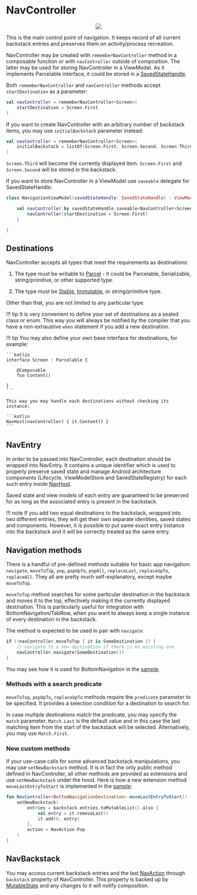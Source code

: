 # NavController

<p align="center">
    <img src="https://user-images.githubusercontent.com/5606565/198884509-70f9b031-3a75-4835-99a2-1b3f6f8423f2.svg" />
</p>

This is the main control point of navigation. It keeps record of all current backstack entries and preserves them on activity/process recreation.

NavController may be created with `rememberNavController` method in a composable function or with `navController` outside of composition. The latter may be used for storing NavController in a ViewModel. As it implements Parcelable interface, it could be stored in a [SavedStateHandle](https://developer.android.com/reference/androidx/lifecycle/SavedStateHandle).

Both `rememberNavController` and `navController` methods accept `startDestination` as a parameter:

```kotlin
val navController = rememberNavController<Screen>(
    startDestination = Screen.First
)
```

If you want to create NavController with an arbitrary number of backstack items, you may use `initialBackstack` parameter instead:

```kotlin
val navController = rememberNavController<Screen>(
    initialBackstack = listOf(Screen.First, Screen.Second, Screen.Third)
)
```

`Screen.Third` will become the currently displayed item. `Screen.First` and `Screen.Second` will be stored in the backstack.

If you want to store NavController in a ViewModel use `saveable` delegate for SavedStateHandle:

```kotlin
class NavigationViewModel(savedStateHandle: SavedStateHandle) : ViewModel() {

    val navController by savedStateHandle.saveable<NavController<Screen>> {
        navController(startDestination = Screen.First)
    }

}
```

## Destinations

NavController accepts all types that meet the requirements as destinations:

1. The type must be writable to [Parcel](https://developer.android.com/reference/android/os/Parcel) - it could be Parcelable, Serializable, string/primitive, or other supported type.

2. The type must be [Stable](https://developer.android.com/reference/kotlin/androidx/compose/runtime/Stable), [Immutable](https://developer.android.com/reference/kotlin/androidx/compose/runtime/Immutable), or string/primitive type.

Other than that, you are not limited to any particular type.

!!! tip
    It is very convenient to define your set of destinations as a sealed class or enum. This way you will always be notified by the compiler that you have a non-exhaustive `when` statement if you add a new destination.

!!! tip
    You may also define your own base interface for destinations, for example:
 
    ```kotlin
    interface Screen : Parcelable {
        
        @Composable
        fun Content()
    
    }
    ```

    This way you may handle each destinations without checking its instance:

    ```kotlin
    NavHost(navController) { it.Content() }
    ```

## NavEntry

In order to be passed into NavController, each destination should be wrapped into NavEntry. It contains a unique identifier which is used to properly preserve saved state and manage Android architecture components (Lifecycle, ViewModelStore and SavedStateRegistry) for each such entry inside [NavHost](/compose-navigation-reimagined/nav-host/).

Saved state and view models of each entry are guaranteed to be preserved for as long as the associated entry is present in the backstack.

!!! note
    If you add two equal destinations to the backstack, wrapped into two different entries, they will get their own separate identities, saved states and components. However, it is possible to put same exact entry instance into the backstack and it will be correctly treated as the same entry.

## Navigation methods

There is a handful of pre-defined methods suitable for basic app navigation: `navigate`, `moveToTop`, `pop`, `popUpTo`, `popAll`, `replaceLast`, `replaceUpTo`, `replaceAll`. They all are pretty much self-explanatory, except maybe `moveToTop`.

`moveToTop` method searches for some particular destination in the backstack and moves it to the top, effectively making it the currently displayed destination. This is particularly useful for integration with BottomNavigation/TabRow, when you want to always keep a single instance of every destination in the backstack.

The method is expected to be used in pair with `navigate`:

```kotlin
if (!navController.moveToTop { it is SomeDestination }) {
    // navigate to a new destination if there is no existing one
    navController.navigate(SomeDestination())
}
```

You may see how it is used for BottomNavigation in the [sample](https://github.com/olshevski/compose-navigation-reimagined/blob/main/sample/src/main/kotlin/dev/olshevski/navigation/reimagined/sample/ui/demo/BottomNavigationScreen.kt).

### Methods with a search predicate

`moveToTop`, `popUpTo`, `replaceUpTo` methods require the `predicate` parameter to be specified. It provides a selection condition for a destination to search for.

In case multiple destinations match the predicate, you may specify the `match` parameter. `Match.Last` is the default value and in this case the last matching item from the start of the backstack will be selected. Alternatively, you may use `Match.First`.

### New custom methods

If your use-case calls for some advanced backstack manipulations, you may use `setNewBackstack` method. It is in fact the only public method defined in NavController, all other methods are provided as extensions and use `setNewBackstack` under the hood. Here is how a new extension method `moveLastEntryToStart` is implemented in the [sample](https://github.com/olshevski/compose-navigation-reimagined/blob/main/sample/src/main/kotlin/dev/olshevski/navigation/reimagined/sample/ui/demo/BottomNavigationScreen.kt):

```kotlin
fun NavController<BottomNavigationDestination>.moveLastEntryToStart() {
    setNewBackstack(
        entries = backstack.entries.toMutableList().also {
            val entry = it.removeLast()
            it.add(0, entry)
        },
        action = NavAction.Pop
    )
}
```

## NavBackstack

You may access current backstack entries and the last [NavAction](/compose-navigation-reimagined/animations/#navaction) through `backstack` property of NavController. This property is backed up by [MutableState](https://developer.android.com/reference/kotlin/androidx/compose/runtime/MutableState) and any changes to it will notify composition.
